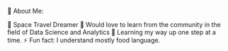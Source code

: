 
💫 About Me:


🔭 Space Travel Dreamer
👯 Would love to learn from the community in the field of Data Science and Analytics
🌱 Learning my way up one step at a time.
⚡ Fun fact: I understand mostly food language.
